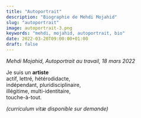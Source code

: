 ```yaml
---
title: "Autoportrait"
description: "Biographie de Mehdi Mojahid"
slug: "autoportrait"
image: autoportrait-3.png
keywords: "mehdi, mojahid, autoportrait, bio"
date: 2022-03-20T09:00:00+01:00
draft: false
---
```

*Mehdi Mojahid, Autoportrait au travail, 18 mars 2022*  
  

Je suis un **artiste**  
actif, lettré, hétérodidacte,  
indépendant, pluridisciplinaire,  
illégitime, multi-identitaire,  
touche-à-tout.

*(curriculum vitæ disponible sur demande)*
